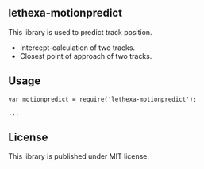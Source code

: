 lethexa-motionpredict
---------------------

This library is used to predict track position.

  * Intercept-calculation of two tracks. 
  * Closest point of approach of two tracks.


Usage 
-----

	var motionpredict = require('lethexa-motionpredict');

	...


License
-------

This library is published under MIT license.
 

